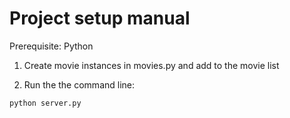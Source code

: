 # Project setup manual
Prerequisite: Python

1. Create movie instances in movies.py and add to the movie list

2. Run the the command line:
```
python server.py
````
